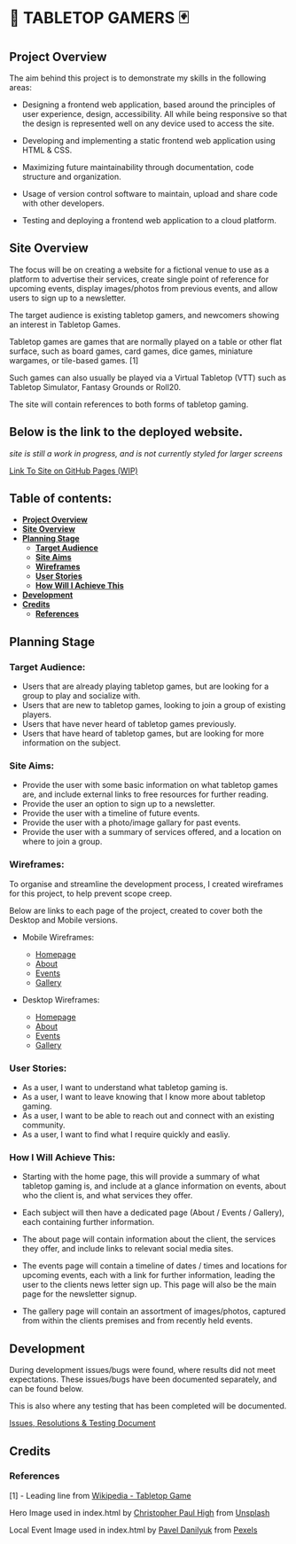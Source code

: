 <!-- UPDATE ANY PLACE HOLDER COMMENTS WITH RELEVANT CONTENT -->
<!-- REMOVE ALL COMMENTS BEFORE FINAL COMMIT -->
# 🎲 **TABLETOP GAMERS** 🃏

## Project Overview

The aim behind this project is to demonstrate my skills in the following areas:

* Designing a frontend web application, based around the principles of user experience, design, accessibility. All while being responsive so that the design is represented well on any device used to access the site.

* Developing and implementing a static frontend web application using HTML & CSS.

* Maximizing future maintainability through documentation, code structure and organization.

* Usage of version control software to maintain, upload and share code with other developers.

* Testing and deploying a frontend web application to a cloud platform.

## Site Overview

The focus will be on creating a website for a fictional venue to use as a platform to advertise their services, create single point of reference for upcoming events, display images/photos from previous events, and allow users to sign up to a newsletter.

The target audience is existing tabletop gamers, and newcomers showing an interest in Tabletop Games.

Tabletop games are games that are normally played on a table or other flat surface, such as board games, card games, dice games, miniature wargames, or tile-based games. [1]

Such games can also usually be played via a Virtual Tabletop (VTT) such as Tabletop Simulator, Fantasy Grounds or Roll20.

The site will contain references to both forms of tabletop gaming.

## Below is the link to the deployed website.
*site is still a work in progress, and is not currently styled for larger screens*

[Link To Site on GitHub Pages (WIP)](https://niki-tester.github.io/tabletop-gamers/)

<!-- ![Place Holder For http://ami.responsivedesign.is Image]() -->

## Table of contents:
* [**Project Overview**](#project-overview)
* [**Site Overview**](#site-overview)
* [**Planning Stage**](#planning-stage)
  * [**Target Audience**](#target-audience)
  * [**Site Aims**](#site-aims)
  * [**Wireframes**](#wireframes)
  * [**User Stories**](#user-stories)
  * [**How Will I Achieve This**](#how-will-i-achieve-this)
* [**Development**](#development)
* [**Credits**](#credits)
  * [**References**](#references)
<!-- * [****]() -->

## Planning Stage

### Target Audience:
* Users that are already playing tabletop games, but are looking for a group to play and socialize with.
* Users that are new to tabletop games, looking to join a group of existing players.
* Users that have never heard of tabletop games previously.
* Users that have heard of tabletop games, but are looking for more information on the subject.

### Site Aims:
* Provide the user with some basic information on what tabletop games are, and include external links to free resources for further reading.
* Provide the user an option to sign up to a newsletter.
* Provide the user with a timeline of future events.
* Provide the user with a photo/image gallary for past events.
* Provide the user with a summary of services offered, and a location on where to join a group.

### Wireframes:
To organise and streamline the development process, I created wireframes for this project, to help prevent scope creep.

Below are links to each page of the project, created to cover both the Desktop and Mobile versions.

* Mobile Wireframes:
  * [Homepage](https://github.com/Niki-Tester/tabletop-gamers/blob/main/doc/wireframes/mobile/homepage_mobile.png)
  * [About](https://github.com/Niki-Tester/tabletop-gamers/blob/main/doc/wireframes/mobile/about_mobile.png)
  * [Events](https://github.com/Niki-Tester/tabletop-gamers/blob/main/doc/wireframes/mobile/events_mobile.png)
  * [Gallery](https://github.com/Niki-Tester/tabletop-gamers/blob/main/doc/wireframes/mobile/gallery_mobile.png)

* Desktop Wireframes:
  * [Homepage](https://github.com/Niki-Tester/tabletop-gamers/blob/main/doc/wireframes/desktop/homepage_desktop.png)
  * [About](https://github.com/Niki-Tester/tabletop-gamers/blob/main/doc/wireframes/desktop/about_desktop.png)
  * [Events](https://github.com/Niki-Tester/tabletop-gamers/blob/main/doc/wireframes/desktop/events_desktop.png)
  * [Gallery](https://github.com/Niki-Tester/tabletop-gamers/blob/main/doc/wireframes/desktop/gallery_desktop.png)

### User Stories:
* As a user, I want to understand what tabletop gaming is.
* As a user, I want to leave knowing that I know more about tabletop gaming.
* As a user, I want to be able to reach out and connect with an existing community.
* As a user, I want to find what I require quickly and easliy.

### How I Will Achieve This:
* Starting with the home page, this will provide a summary of what tabletop gaming is, and include at a glance information on events, about who the client is, and what services they offer.

* Each subject will then have a dedicated page (About / Events / Gallery), each containing further information.

* The about page will contain information about the client, the services they offer, and include links to relevant social media sites.

* The events page will contain a timeline of dates / times and locations for upcoming events, each with a link for further information, leading the user to the clients news letter sign up. This page will also be the main page for the newsletter signup.

* The gallery page will contain an assortment of images/photos, captured from within the clients premises and from recently held events.

## Development
During development issues/bugs were found, where results did not meet expectations.
These issues/bugs have been documented separately, and can be found below.

This is also where any testing that has been completed will be documented.

[Issues, Resolutions & Testing Document](TESTING.md)


## Credits

### References

[1] - Leading line from [Wikipedia - Tabletop Game](https://en.wikipedia.org/wiki/Tabletop_game)

Hero Image used in index.html by [Christopher Paul High](https://unsplash.com/@christopherphigh?utm_source=unsplash&utm_medium=referral&utm_content=creditCopyText) from [Unsplash](https://unsplash.com/s/photos/tabletop-games?utm_source=unsplash&utm_medium=referral&utm_content=creditCopyText)

Local Event Image used in index.html by [Pavel Danilyuk](https://www.pexels.com/@pavel-danilyuk) from [Pexels](https://images.pexels.com/photos/8111358/pexels-photo-8111358.jpeg?auto=compress&cs=tinysrgb&dpr=2&h=750&w=1260)